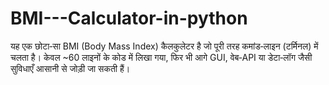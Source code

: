 # BMI---Calculator-in-python
यह एक छोटा‑सा BMI (Body Mass Index) कैलकुलेटर है जो पूरी तरह कमांड‑लाइन (टर्मिनल) में चलता है। केवल ~60 लाइनों के कोड में लिखा गया, फिर भी आगे GUI, वेब‑API या डेटा‑लॉग जैसी सुविधाएँ आसानी से जोड़ी जा सकती हैं।
